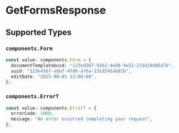 # GetFormsResponse


## Supported Types

### `components.Form`

```typescript
const value: components.Form = {
  documentTemplateUuid: "123e4567-9262-4e98-9e51-231d24d06d7b",
  uuid: "123e4567-ebbf-4fd6-a76a-231d245ab81b",
  editDate: "2025-08-01 12:00:00",
};
```

### `components.ErrorT`

```typescript
const value: components.ErrorT = {
  errorCode: 1000,
  message: "An error occurred completing your request",
};
```

